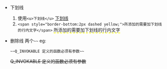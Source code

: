 - 下划线
  1. 使用```<u>下划线</u>```
<u>下划线</u>
  1. ```<span style="border-bottom:2px dashed yellow;">所添加的需要加下划线的行内文字</span>```
<span style="border-bottom:2px dashed yellow;">所添加的需要加下划线的行内文字</span>

- 删除线
  两个```~~```
  eg:
  ```
  ~~Q_INVOKABLE 定义的函数必须有参数~~
  ```
  ~~Q_INVOKABLE 定义的函数必须有参数~~
